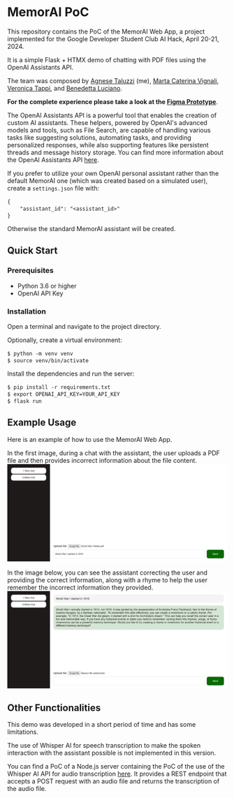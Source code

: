 # MemorAI PoC

This repository contains the PoC of the MemorAI Web App, a project implemented for the Google Developer Student Club AI Hack, April 20-21, 2024.

It is a simple Flask + HTMX demo of chatting with PDF files using the OpenAI Assistants API.

The team was composed by [Agnese Taluzzi](https://www.linkedin.com/in/agnesetaluzzi/) (me), [Marta Caterina Vignali](https://www.linkedin.com/in/marta-caterina-vignali-31595020b/), [Veronica Tappi](https://www.linkedin.com/in/veronicatappi/), and [Benedetta Luciano](https://www.linkedin.com/in/benedetta-luciano/).

**For the complete experience please take a look at the [Figma Prototype](https://www.figma.com/proto/SmXAPb2kiJrl2pfzdJqIPN/EduTech?page-id=2%3A2&type=design&node-id=56-116&viewport=776%2C431%2C0.1&t=Ol40D2t2lFumEehO-1&scaling=scale-down&starting-point-node-id=56%3A116&show-proto-sidebar=1&mode=design)**.

The OpenAI Assistants API is a powerful tool that enables the creation of custom AI assistants. These helpers, powered by OpenAI's advanced models and tools, such as File Search, are capable of handling various tasks like suggesting solutions, automating tasks, and providing personalized responses, while also supporting features like persistent threads and message history storage. You can find more information about the OpenAI Assistants API [here](https://beta.openai.com/docs/api-reference/assistants).

If you prefer to utilize your own OpenAI personal assistant rather than the default MemorAI one (which was created based on a simulated user), create a ```settings.json``` file with:
```
{
    "assistant_id": "<assistant_id>"
}
```
Otherwise the standard MemorAI assistant will be created.

## Quick Start

### Prerequisites
- Python 3.6 or higher
- OpenAI API Key

### Installation
Open a terminal and navigate to the project directory.

Optionally, create a virtual environment:
```
$ python -m venv venv
$ source venv/bin/activate
```

Install the dependencies and run the server:
```
$ pip install -r requirements.txt
$ export OPENAI_API_KEY=YOUR_API_KEY
$ flask run
```

## Example Usage
Here is an example of how to use the MemorAI Web App.

In the first image, during a chat with the assistant, the user uploads a PDF file and then provides incorrect information about the file content.
![First Image](images/Screenshot1.png)

In the image below, you can see the assistant correcting the user and providing the correct information, along with a rhyme to help the user remember the incorrect information they provided.
![Second Image](images/Screenshot2.png)

## Other Functionalities
This demo was developed in a short period of time and has some limitations.

The use of Whisper AI for speech transcription to make the spoken interaction with the assistant possible is not implemented in this version.

You can find a PoC of a Node.js server containing the PoC of the use of the Whisper AI API for audio transcription [here](https://github.com/agnesetaluzzi/whisperAPI_gdsc/). It provides a REST endpoint that accepts a POST request with an audio file and returns the transcription of the audio file.
